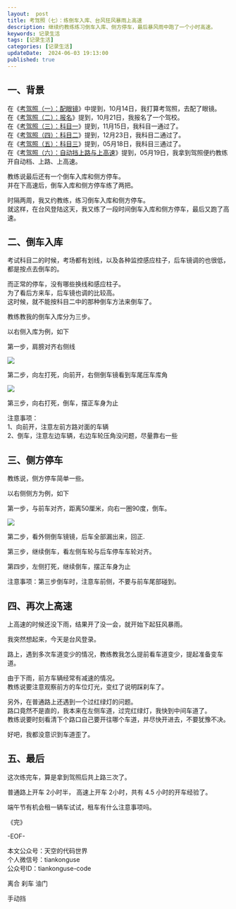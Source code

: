 ```yaml
---
layout:  post  
title: 考驾照（七）：练倒车入库、台风狂风暴雨上高速
description: 继续约教练练习倒车入库、侧方停车，最后暴风雨中跑了一个小时高速。
keywords: 记录生活  
tags: [记录生活]
categories: [记录生活]  
updateDate:  2024-06-03 19:13:00  
published: true  
---  
```



## 一、背景  


在《[考驾照（一）：配眼镜](https://mp.weixin.qq.com/s/S4k69Jpv5zwjOh5TZ6Y59Q)》中提到，10月14日，我打算考驾照，去配了眼镜。  
在《[考驾照（二）：报名](https://mp.weixin.qq.com/s/gKfmciAGBRh2sn6RkQzexw)》提到，10月21日，我报名了一个驾校。  
在《[考驾照（三）：科目一](https://mp.weixin.qq.com/s/KwamgBXXRpayicYh8hmk7g)》提到，11月15日，我科目一通过了。  
在《[考驾照（四）：科目二](https://mp.weixin.qq.com/s/AfcxCtq-aZdujoBA5_Lbrg)》提到，12月23日，我科目二通过了。  
在《[考驾照（五）：科目三](https://mp.weixin.qq.com/s/_jEpDWjFLA5XVns6pHrszQ)》提到，05月18日，我科目三通过了。  
在《[考驾照（六）：自动挡上路与上高速](https://mp.weixin.qq.com/s/Cjf3LMZrMjxYtx8qVufq9w)》提到，05月19日，我拿到驾照便约教练开自动档、上路、上高速。  


教练说最后还有一个倒车入库和侧方停车。  
并在下高速后，倒车入库和侧方停车练了两把。  


时隔两周，我又约教练，练习倒车入库和侧方停车。  
就这样，在台风登陆这天，我又练了一段时间倒车入库和侧方停车，最后又跑了高速。  


## 二、倒车入库  


考试科目二的时候，考场都有划线，以及各种监控感应柱子，后车镜调的也很低，都是按点去倒车的。  


而正常的停车，没有哪些换线和感应柱子。  
为了看后方来车，后车镜也调的比较高。  
这时候，就不能按科目二中的那种倒车方法来倒车了。  


教练教我的倒车入库分为三步。  


以右侧入库为例，如下  


第一步，肩膀对齐右侧线  


![](https://res2024.tiankonguse.com/images/2024/06/03/001.png)


第二步，向左打死，向前开，右侧倒车镜看到车尾压车库角  


![](https://res2024.tiankonguse.com/images/2024/06/03/002.png)


第三步，向右打死，倒车，摆正车身为止  


注意事项：  
1、向前开，注意左前方路对面的车辆  
2、倒车，注意左边车辆，右边车轮压角没问题，尽量靠右一些  




## 三、侧方停车  


教练说，侧方停车简单一些。  


以右侧侧方为例，如下  




第一步，与前车对齐，距离50厘米，向右一圈90度，倒车。  


![](https://res2024.tiankonguse.com/images/2024/06/03/003.png)


第二步，看外侧倒车镜镜，后车全部漏出来，回正.  


第三步，继续倒车，看左侧车轮与后车停车车轮对齐。  

 
第四步，左侧打死，继续倒车，摆正车身为止  



注意事项：第三步倒车时，注意车前侧，不要与前车尾部碰到。  




## 四、再次上高速  



上高速的时候还没下雨，结果开了没一会，就开始下起狂风暴雨。  


我突然想起来，今天是台风登录。  


路上，遇到多次车道变少的情况，教练教我怎么提前看车道变少，提起准备变车道。  



由于下雨，前方车辆经常有减速的情况。  
教练说要注意观察前方的车位灯光，变红了说明踩刹车了。  



另外，在普通路上还遇到一个过红绿灯的问题。  
路口竟然不是直的，我本来在左侧车道，过完红绿灯，我快到中间车道了。  
教练说要时刻看清下个路口自己要开往哪个车道，并尽快开进去，不要犹豫不决。  


好吧，我都没意识到车道歪了。  



## 五、最后  


这次练完车，算是拿到驾照后共上路三次了。  


普通路上开车 2小时半， 高速上开车 2小时，共有 4.5 小时的开车经验了。   


端午节有机会租一辆车试试，租车有什么注意事项吗。  




《完》  


-EOF-  



本文公众号：天空的代码世界  
个人微信号：tiankonguse  
公众号ID：tiankonguse-code  
  

离合 刹车 油门

手动挡

